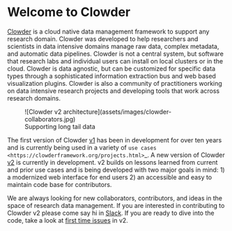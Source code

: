 # Welcome to Clowder

[Clowder](https://clowderframework.org/) is a cloud native data management framework to support any research domain. Clowder was developed to help
researchers and scientists in data intensive domains manage raw data, complex metadata, and automatic data pipelines.
Clowder is not a central system, but software that research labs and individual users can install on local clusters or
in the cloud. Clowder is data agnostic, but can be customized for specific data types through a sophisticated
information extraction bus and web based visualization plugins. Clowder is also a community of practitioners working
on data intensive research projects and developing tools that work across research domains.

<figure markdown="span">
  ![Clowder v2 architecture](assets/images/clowder-collaborators.jpg)
  <figcaption>Supporting long tail data</figcaption>
</figure>

The first version of Clowder [v1](https://github.com/clowder-framework/clowder>) has been in development for over ten years and is currently being used in a variety
of `use cases <https://clowderframework.org/projects.html>`_. A new version of Clowder [v2](https://github.com/clowder-framework/clowder2) is currently in development. v2 builds on lessons learned from current and
prior use cases and is being developed with two major goals in mind: 1) a modernized web interface for end users 2) an
accessible and easy to maintain code base for contributors.

We are always looking for new collaborators, contributors, and ideas in the space of research data management. If you
are interested in contributing to Clowder v2 please come say hi in [Slack](https://join.slack.com/t/clowder-software/shared_invite/enQtMzQzOTg0Nzk3OTUzLTYwZDlkZDI0NGI4YmI0ZjE5MTZiYmZhZTIyNWE1YzM0NWMwMzIxODNhZTA1Y2E3MTQzOTg1YThiNzkwOWQwYWE). If you are ready to dive into the code, take
a look at [first time issues](https://github.com/clowder-framework/clowder2/issues?q=is%3Aopen+is%3Aissue+label%3A%22good+first+issue%22) in v2.

